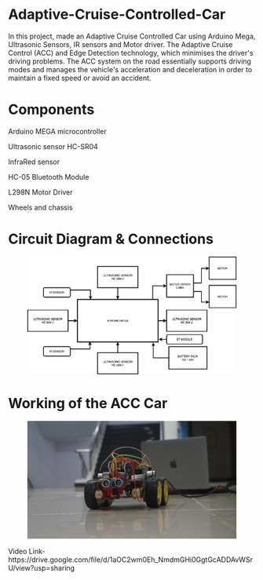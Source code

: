 # Adaptive-Cruise-Controlled-Car
In this project, made an Adaptive Cruise Controlled Car using Arduino Mega, Ultrasonic Sensors, IR sensors and Motor driver. The Adaptive Cruise Control (ACC) and Edge Detection technology, which minimises the driver's driving problems. The ACC system on the road essentially supports driving modes and manages the vehicle's acceleration and deceleration in order to maintain a fixed speed or avoid an accident. 

# Components

Arduino MEGA microcontroller

Ultrasonic sensor HC-SR04

InfraRed sensor

HC-05 Bluetooth Module

L298N Motor Driver

Wheels and chassis


# Circuit Diagram & Connections

<p >
  <div align="center" >
 <img width="426.67" height="240" src="https://github.com/Kanishk-K-U/Adaptive-Cruise-Controlled-Car/blob/main/circuit.png">
    </div>
</p>

# Working of the ACC Car
<p >
  <div align="center" >
 <img width="426.67" height="240" src="https://github.com/Kanishk-K-U/Adaptive-Cruise-Controlled-Car/blob/main/1.JPG">
    </div>
</p>
Video Link- https://drive.google.com/file/d/1aOC2wm0Eh_NmdmGHi0GgtGcADDAvWSrU/view?usp=sharing

